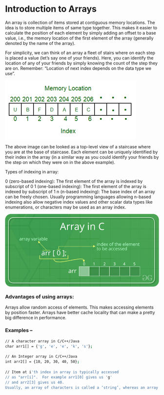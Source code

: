 # Introduction to Arrays
An array is collection of items stored at contiguous memory locations. The idea is to store multiple items of same type together. This makes it easier to calculate the position of each element by simply adding an offset to a base value, i.e., the memory location of the first element of the array (generally denoted by the name of the array).

For simplicity, we can think of an array a fleet of stairs where on each step is placed a value (let’s say one of your friends). Here, you can identify the location of any of your friends by simply knowing the count of the step they are on.
Remember: “Location of next index depends on the data type we use”.

<img src="Images/Array.png" align="middle">

The above image can be looked as a top-level view of a staircase where you are at the base of staircase. Each element can be uniquely identified by their index in the array (in a similar way as you could identify your friends by the step on which they were on in the above example).


Types of indexing in array:

0 (zero-based indexing): The first element of the array is indexed by subscript of 0
1 (one-based indexing): The first element of the array is indexed by subscript of 1
n (n-based indexing): The base index of an array can be freely chosen. Usually programming languages allowing n-based indexing also allow negative index values and other scalar data types like enumerations, or characters may be used as an array index.

<img src="Images/Array-In-C.png" align="middle">

### Advantages of using arrays:

Arrays allow random access of elements. This makes accessing elements by position faster.
Arrays have better cache locality that can make a pretty big difference in performance.

### Examples –
```sh
// A character array in C/C++/Java
char arr1[] = {'g', 'e', 'e', 'k', 's'};

// An Integer array in C/C++/Java
int arr2[] = {10, 20, 30, 40, 50};

// Item at i'th index in array is typically accessed
// as "arr[i]".  For example arr1[0] gives us 'g'
// and arr2[3] gives us 40.
Usually, an array of characters is called a ‘string’, whereas an array of ints or floats is called simply an array.
```
